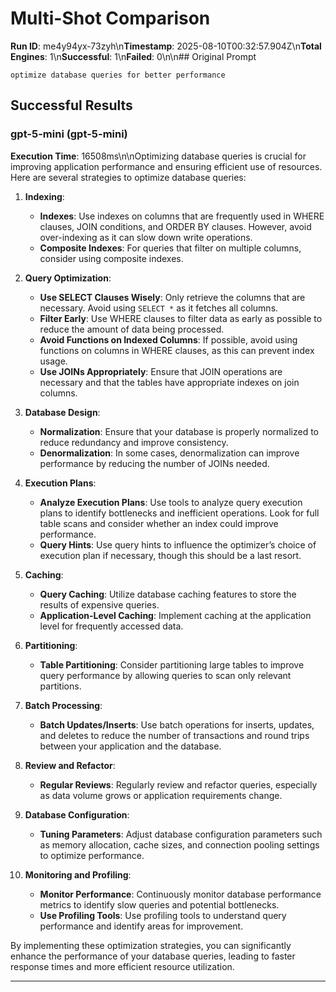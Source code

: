 # Multi-Shot Comparison

**Run ID**: me4y94yx-73zyh\n**Timestamp**: 2025-08-10T00:32:57.904Z\n**Total Engines**: 1\n**Successful**: 1\n**Failed**: 0\n\n## Original Prompt
```
optimize database queries for better performance
```

## Successful Results

### gpt-5-mini (gpt-5-mini)
**Execution Time**: 16508ms\n\nOptimizing database queries is crucial for improving application performance and ensuring efficient use of resources. Here are several strategies to optimize database queries:

1. **Indexing**:
   - **Indexes**: Use indexes on columns that are frequently used in WHERE clauses, JOIN conditions, and ORDER BY clauses. However, avoid over-indexing as it can slow down write operations.
   - **Composite Indexes**: For queries that filter on multiple columns, consider using composite indexes.

2. **Query Optimization**:
   - **Use SELECT Clauses Wisely**: Only retrieve the columns that are necessary. Avoid using `SELECT *` as it fetches all columns.
   - **Filter Early**: Use WHERE clauses to filter data as early as possible to reduce the amount of data being processed.
   - **Avoid Functions on Indexed Columns**: If possible, avoid using functions on columns in WHERE clauses, as this can prevent index usage.
   - **Use JOINs Appropriately**: Ensure that JOIN operations are necessary and that the tables have appropriate indexes on join columns.

3. **Database Design**:
   - **Normalization**: Ensure that your database is properly normalized to reduce redundancy and improve consistency.
   - **Denormalization**: In some cases, denormalization can improve performance by reducing the number of JOINs needed.

4. **Execution Plans**:
   - **Analyze Execution Plans**: Use tools to analyze query execution plans to identify bottlenecks and inefficient operations. Look for full table scans and consider whether an index could improve performance.
   - **Query Hints**: Use query hints to influence the optimizer’s choice of execution plan if necessary, though this should be a last resort.

5. **Caching**:
   - **Query Caching**: Utilize database caching features to store the results of expensive queries.
   - **Application-Level Caching**: Implement caching at the application level for frequently accessed data.

6. **Partitioning**:
   - **Table Partitioning**: Consider partitioning large tables to improve query performance by allowing queries to scan only relevant partitions.

7. **Batch Processing**:
   - **Batch Updates/Inserts**: Use batch operations for inserts, updates, and deletes to reduce the number of transactions and round trips between your application and the database.

8. **Review and Refactor**:
   - **Regular Reviews**: Regularly review and refactor queries, especially as data volume grows or application requirements change.

9. **Database Configuration**:
   - **Tuning Parameters**: Adjust database configuration parameters such as memory allocation, cache sizes, and connection pooling settings to optimize performance.

10. **Monitoring and Profiling**:
    - **Monitor Performance**: Continuously monitor database performance metrics to identify slow queries and potential bottlenecks.
    - **Use Profiling Tools**: Use profiling tools to understand query performance and identify areas for improvement.

By implementing these optimization strategies, you can significantly enhance the performance of your database queries, leading to faster response times and more efficient resource utilization.

---

